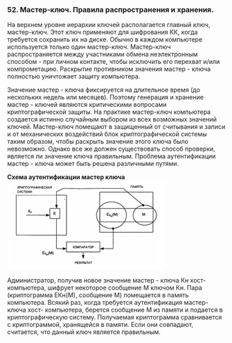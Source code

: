 ### 52. Мастер-ключ. Правила распространения и хранения.

На верхнем уровне иерархии ключей располагается главный ключ, мастер-ключ. Этот ключ применяют для шифрования КК, когда требуется сохранить их на диске. Обычно в каждом компьютере используется только один мастер-ключ. Мастер-ключ распространяется между участниками обмена неэлектронным способом - при личном контакте, чтобы исключить его перехват и/или компрометацию. Раскрытие противником значения мастер - ключа полностью уничтожает защиту компьютера.

Значение мастер - ключа фиксируется на длительное время (до нескольких недель или месяцев). Поэтому генерация и хранение мастер - ключей являются критическими вопросами криптографической защиты. На практике мастер-ключ компьютера создается истинно случайным выбором из всех возможных значений ключей. Мастер-ключ помещают в защищенный от считывания и записи и от механических воздействий блок криптографической системы таким образом, чтобы раскрыть значение этого ключа было невозможно. Однако все же должен существовать способ проверки, является ли значение ключа правильным. Проблема аутентификации мастер - ключа может быть решена различными путями.

**Cхема аутентификации мастер ключа**
![Рисунок 1](/images/Screenshot_19.png)

Администратор, получив новое значение мастер - ключа Кн хост-компьютера, шифрует некоторое сообщение М ключом Кн. Пара (криптограмма ЕКн(М), сообщение М) помещается в память компьютера. Всякий раз, когда требуется аутентификация мастер-ключа хост- компьютера, берется сообщение М из памяти и подается в криптографическую систему. Получаемая криптограмма сравнивается с криптограммой, хранящейся в памяти. Если они совпадают, считается, что данный ключ является правильным.
